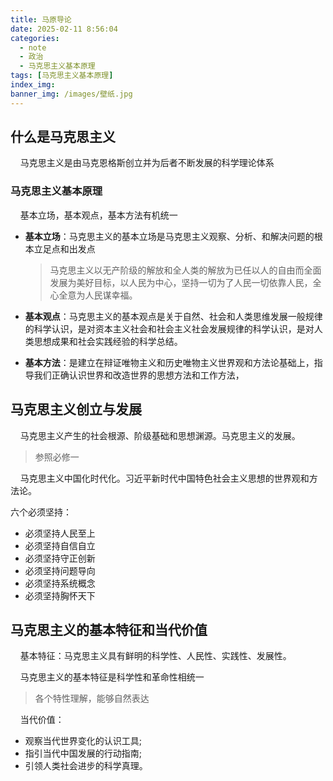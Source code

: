 ```yaml
---
title: 马原导论
date: 2025-02-11 8:56:04
categories:
  - note
  - 政治
  - 马克思主义基本原理
tags: [马克思主义基本原理]
index_img:
banner_img: /images/壁纸.jpg
---
```


## 什么是马克思主义

&nbsp;&nbsp;&nbsp;&nbsp;马克思主义是由马克恩格斯创立并为后者不断发展的科学理论体系

### 马克思主义基本原理

&nbsp;&nbsp;&nbsp;&nbsp;基本立场，基本观点，基本方法有机统一

- **基本立场**：马克思主义的基本立场是马克思主义观察、分析、和解决问题的根本立足点和出发点

    > 马克思主义以无产阶级的解放和全人类的解放为已任以人的自由而全面发展为美好目标，以人民为中心，坚持一切为了人民一切依靠人民，全心全意为人民谋幸福。

- **基本观点**：马克思主义的基本观点是关于自然、社会和人类思维发展一般规律的科学认识，是对资本主义社会和社会主义社会发展规律的科学认识，是对人类思想成果和社会实践经验的科学总结。

- **基本方法**：是建立在辩证唯物主义和历史唯物主义世界观和方法论基础上，指导我们正确认识世界和改造世界的思想方法和工作方法，

## 马克思主义创立与发展

&nbsp;&nbsp;&nbsp;&nbsp;马克思主义产生的社会根源、阶级基础和思想渊源。马克思主义的发展。

> 参照必修一

&nbsp;&nbsp;&nbsp;&nbsp;马克思主义中国化时代化。习近平新时代中国特色社会主义思想的世界观和方法论。

六个必须坚持：

- 必须坚持人民至上
- 必须坚持自信自立
- 必须坚持守正创新
- 必须坚持问题导向
- 必须坚持系统概念
- 必须坚持胸怀天下

## 马克思主义的基本特征和当代价值

&nbsp;&nbsp;&nbsp;&nbsp;基本特征：马克思主义具有鲜明的科学性、人民性、实践性、发展性。

&nbsp;&nbsp;&nbsp;&nbsp;马克思主义的基本特征是科学性和革命性相统一

> 各个特性理解，能够自然表达

&nbsp;&nbsp;&nbsp;&nbsp;当代价值：

- 观察当代世界变化的认识工具;
- 指引当代中国发展的行动指南;
- 引领人类社会进步的科学真理。
